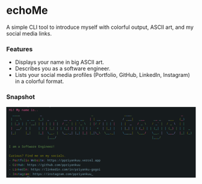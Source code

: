 # echoMe
A simple CLI tool to introduce myself with colorful output, ASCII art, and my social media links.

### Features
- Displays your name in big ASCII art.
- Describes you as a software engineer.
- Lists your social media profiles (Portfolio, GitHub, LinkedIn, Instagram) in a colorful format.

### Snapshot
![ss](./screenshots/ss.png)